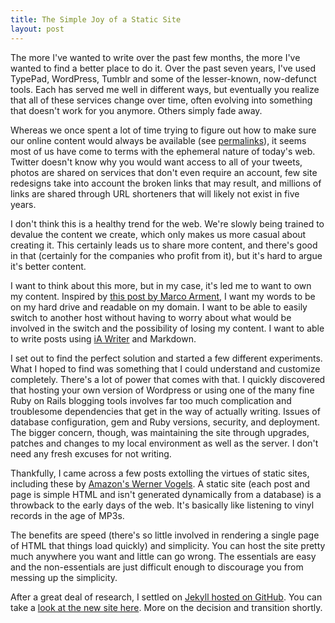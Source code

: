 ```yaml
--- 
title: The Simple Joy of a Static Site
layout: post
---
```

The more I've wanted to write over the past few months, the more I've wanted to find a better place to do it. Over the past seven years, I've used TypePad, WordPress, Tumblr and some of the lesser-known, now-defunct tools. Each has served me well in different ways, but eventually you realize that all of these services change over time, often evolving into something that doesn't work for you anymore. Others simply fade away. 

Whereas we once spent a lot of time trying to figure out how to make sure our online content would always be available (see [permalinks](http://en.wikipedia.org/wiki/Permalink)), it seems most of us have come to terms with the ephemeral nature of today's web. Twitter doesn't know why you would want access to all of your tweets, photos are shared on services that don't even require an account, few site redesigns take into account the broken links that may result, and millions of links are shared through URL shorteners that will likely not exist in five years.

I don't think this is a healthy trend for the web. We're slowly being trained to devalue the content we create, which only makes us more casual about creating it. This certainly leads us to share more content, and there's good in that (certainly for the companies who profit from it), but it's hard to argue it's better content.

I want to think about this more, but in my case, it's led me to want to own my content. Inspired by [this post by Marco Arment](http://www.marco.org/2011/07/11/own-your-identity), I want my words to be on my hard drive and readable on my domain. I want to be able to easily switch to another host without having to worry about what would be involved in the switch and the possibility of losing my content. I want to able to write posts using [iA Writer](http://www.iawriter.com/) and Markdown.

I set out to find the perfect solution and started a few different experiments. What I hoped to find was something that I could understand and customize completely. There's a lot of power that comes with that. I quickly discovered that hosting your own version of Wordpress or using one of the many fine Ruby on Rails blogging tools involves far too much complication and troublesome dependencies that get in the way of actually writing. Issues of database configuration, gem and Ruby versions, security, and deployment. The bigger concern, though, was maintaining the site through upgrades, patches and changes to my local environment as well as the server. I don't need any fresh excuses for not writing.

Thankfully, I came across a few posts extolling the virtues of static sites, including these by [Amazon's Werner Vogels](http://www.allthingsdistributed.com/2011/02/website_amazon_s3.html). A static site (each post and page is simple HTML and isn't generated dynamically from a database) is a throwback to the early days of the web. It's basically like listening to vinyl records in the age of MP3s. 

The benefits are speed (there's so little involved in rendering a single page of HTML that things load quickly) and simplicity. You can host the site pretty much anywhere you want and little can go wrong. The essentials are easy and the non-essentials are just difficult enough to discourage you from messing up the simplicity.

After a great deal of research, I settled on [Jekyll hosted on GitHub](https://github.com/mojombo/jekyll). You can take a [look at the new site here](http://brianbailey.me). More on the decision and transition shortly.